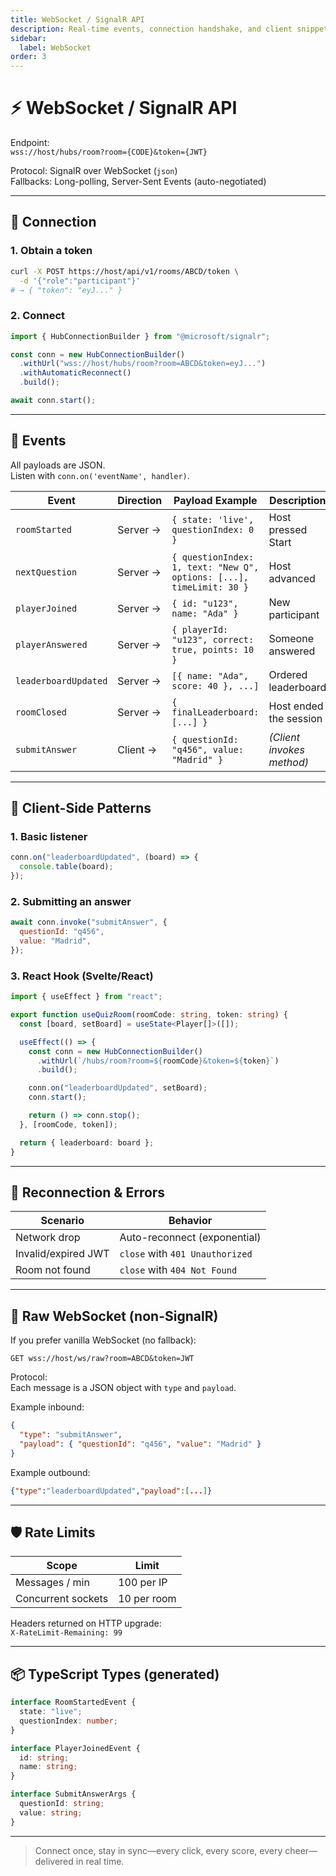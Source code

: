 ```yaml
---
title: WebSocket / SignalR API
description: Real-time events, connection handshake, and client snippets for live quizzes, polls, and leaderboards.
sidebar:
  label: WebSocket
order: 3
---
```


# ⚡ WebSocket / SignalR API

Endpoint:  
`wss://host/hubs/room?room={CODE}&token={JWT}`

Protocol: SignalR over WebSocket (`json`)  
Fallbacks: Long-polling, Server-Sent Events (auto-negotiated)

---

## 🔐 Connection

### 1. Obtain a token

```bash
curl -X POST https://host/api/v1/rooms/ABCD/token \
  -d '{"role":"participant"}'
# → { "token": "eyJ..." }
```

### 2. Connect

```js
import { HubConnectionBuilder } from "@microsoft/signalr";

const conn = new HubConnectionBuilder()
  .withUrl("wss://host/hubs/room?room=ABCD&token=eyJ...")
  .withAutomaticReconnect()
  .build();

await conn.start();
```

---

## 📡 Events

All payloads are JSON.  
Listen with `conn.on('eventName', handler)`.

| Event                | Direction | Payload Example                                                      | Description               |
| -------------------- | --------- | -------------------------------------------------------------------- | ------------------------- |
| `roomStarted`        | Server →  | `{ state: 'live', questionIndex: 0 }`                                | Host pressed Start        |
| `nextQuestion`       | Server →  | `{ questionIndex: 1, text: "New Q", options: [...], timeLimit: 30 }` | Host advanced             |
| `playerJoined`       | Server →  | `{ id: "u123", name: "Ada" }`                                        | New participant           |
| `playerAnswered`     | Server →  | `{ playerId: "u123", correct: true, points: 10 }`                    | Someone answered          |
| `leaderboardUpdated` | Server →  | `[{ name: "Ada", score: 40 }, ...]`                                  | Ordered leaderboard       |
| `roomClosed`         | Server →  | `{ finalLeaderboard: [...] }`                                        | Host ended the session    |
| `submitAnswer`       | Client →  | `{ questionId: "q456", value: "Madrid" }`                            | _(Client invokes method)_ |

---

## 🎯 Client-Side Patterns

### 1. Basic listener

```js
conn.on("leaderboardUpdated", (board) => {
  console.table(board);
});
```

### 2. Submitting an answer

```js
await conn.invoke("submitAnswer", {
  questionId: "q456",
  value: "Madrid",
});
```

### 3. React Hook (Svelte/React)

```ts
import { useEffect } from "react";

export function useQuizRoom(roomCode: string, token: string) {
  const [board, setBoard] = useState<Player[]>([]);

  useEffect(() => {
    const conn = new HubConnectionBuilder()
      .withUrl(`/hubs/room?room=${roomCode}&token=${token}`)
      .build();

    conn.on("leaderboardUpdated", setBoard);
    conn.start();

    return () => conn.stop();
  }, [roomCode, token]);

  return { leaderboard: board };
}
```

---

## 🔁 Reconnection & Errors

| Scenario            | Behavior                        |
| ------------------- | ------------------------------- |
| Network drop        | Auto-reconnect (exponential)    |
| Invalid/expired JWT | `close` with `401 Unauthorized` |
| Room not found      | `close` with `404 Not Found`    |

---

## 🧪 Raw WebSocket (non-SignalR)

If you prefer vanilla WebSocket (no fallback):

```
GET wss://host/ws/raw?room=ABCD&token=JWT
```

Protocol:  
Each message is a JSON object with `type` and `payload`.

Example inbound:

```json
{
  "type": "submitAnswer",
  "payload": { "questionId": "q456", "value": "Madrid" }
}
```

Example outbound:

```json
{"type":"leaderboardUpdated","payload":[...]}
```

---

## 🛡️ Rate Limits

| Scope              | Limit       |
| ------------------ | ----------- |
| Messages / min     | 100 per IP  |
| Concurrent sockets | 10 per room |

Headers returned on HTTP upgrade:  
`X-RateLimit-Remaining: 99`

---

## 📦 TypeScript Types (generated)

```ts
interface RoomStartedEvent {
  state: "live";
  questionIndex: number;
}

interface PlayerJoinedEvent {
  id: string;
  name: string;
}

interface SubmitAnswerArgs {
  questionId: string;
  value: string;
}
```

---

> Connect once, stay in sync—every click, every score, every cheer—delivered in real time.
